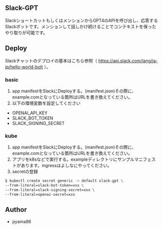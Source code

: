 ## Slack-GPT

SlackショートカットもしくはメンションからGPT4のAPIを呼び出し、応答するSlackボットです。メンションして話しかけ続けることでコンテキストを保ったやり取りが可能です。

## Deploy

Slackチャットのデプロイの基本はこちら参照（ https://api.slack.com/lang/ja-jp/hello-world-bolt ）。

### basic

1. app manifestをSlackにDeployする。(manifest.json)その際に、example.comとなっている箇所はURLを書き換えてください。
2. 以下の環境変数を設定してください
  - OPENAI_API_KEY
  - SLACK_BOT_TOKEN
  - SLACK_SIGNING_SECRET

### kube
1. app manifestをSlackにDeployする。(manifest.json)その際に、example.comとなっている箇所はURLを書き換えてください。
2. アプリをk8sなどで実行する。exampleディレクトリにサンプルマニフェストがあります。ingressはよしなにやってください。
3. secretの登録

```bash
$ kubectl create secret generic -n default slack-gpt \
--from-literal=slack-bot-token=xxx \
--from-literal=slack-signing-secret=xxx \
--from-literal=openai-secret=xxx
```
## Author
- pyama86
